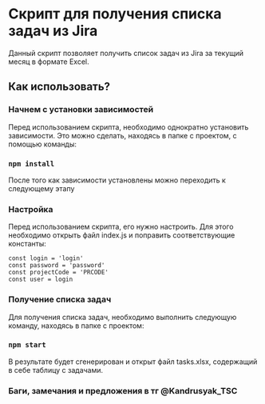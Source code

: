 # Скрипт для получения списка задач из Jira

Данный скрипт позволяет получить список задач из Jira за текущий месяц в формате Excel.
## Как использовать?

### Начнем с установки зависимостей

Перед использованием скрипта, необходимо однократно установить зависимости.
Это можно сделать, находясь в папке с проектом, с помощью команды:
### `npm install`

После того как зависимости установлены можно переходить к следующему этапу

### Настройка

Перед использованием скрипта, его нужно настроить.
Для этого необходимо открыть файл index.js и поправить соответствующие константы:

```
const login = 'login'
const password = 'password'
const projectCode = 'PRCODE'
const user = login
```

### Получение списка задач

Для получения списка задач, необходимо выполнить следующую команду, находясь в папке с проектом:

### `npm start`

В результате будет сгенерирован и открыт файл tasks.xlsx, содержащий в себе таблицу с задачами.

### Баги, замечания и предложения в тг @Kandrusyak_TSC